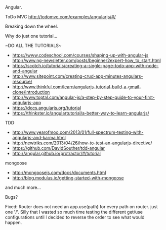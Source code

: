 Angular.

ToDo MVC
http://todomvc.com/examples/angularjs/#/

Breaking down the wheel.

Why do just one tutorial...

~DO ALL THE TUTORIALS~
+ https://www.codeschool.com/courses/shaping-up-with-angular-js
http://www.ng-newsletter.com/posts/beginner2expert-how_to_start.html
+ https://scotch.io/tutorials/creating-a-single-page-todo-app-with-node-and-angular
+ http://www.sitepoint.com/creating-crud-app-minutes-angulars-resource/
+ http://www.thinkful.com/learn/angularjs-tutorial-build-a-gmail-clone/Introduction
+ http://www.toptal.com/angular-js/a-step-by-step-guide-to-your-first-angularjs-app
+ https://docs.angularjs.org/tutorial
+ https://thinkster.io/angulartutorial/a-better-way-to-learn-angularjs/

TDD
+ http://www.yearofmoo.com/2013/01/full-spectrum-testing-with-angularjs-and-karma.html
+ http://newtriks.com/2013/04/26/how-to-test-an-angularjs-directive/
+ https://github.com/DavidSouther/tdd-angular
+ http://angular.github.io/protractor/#/tutorial

mongoose
+ http://mongoosejs.com/docs/documents.html
+ http://blog.modulus.io/getting-started-with-mongoose

and much more...



Bugs?

Fixed: Router does not need an app.use(path) for every path on router. just one '/'.
Silly that I wasted so much time testing the different get/use configurations until I decided to reverse the order to see what would happen.